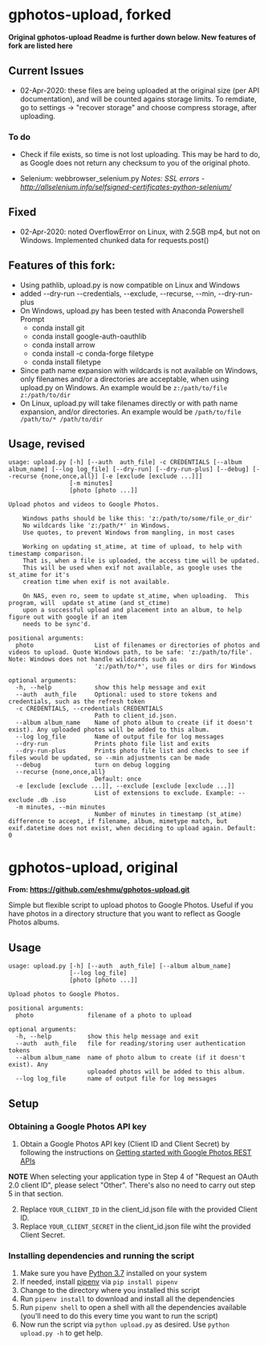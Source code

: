 # gphotos-upload, forked
__Original gphotos-upload Readme is further down below. New features of fork are listed here__

## Current Issues
* 02-Apr-2020: these files are being uploaded at the original size (per API documentation), and
will be counted agains storage limits.  To remdiate, go to settings -> "recover storage" and choose compress storage, after uploading.

### To do

* Check if file exists, so time is not lost uploading. This may be hard to do,
as Google does not return any checksum to you of the original photo.

* Selenium: webbrowser_selenium.py *Notes: SSL errors - http://allselenium.info/selfsigned-certificates-python-selenium/*

## Fixed
* 02-Apr-2020: noted OverflowError on Linux, with 2.5GB mp4, but not on Windows.
Implemented chunked data for requests.post()

## Features of this fork:
* Using pathlib, upload.py is now compatible on Linux and Windows
* added --dry-run --credentials, --exclude, --recurse, --min, --dry-run-plus
* On Windows, upload.py has been tested with Anaconda Powershell Prompt
    * conda install git
    * conda install google-auth-oauthlib
    * conda install arrow
    * conda install -c conda-forge filetype
    * conda install filetype
* Since path name expansion with wildcards is not available on Windows,
only filenames and/or a directories are acceptable, when using upload.py
on Windows.  An example would be `z:/path/to/file z:/path/to/dir`
* On Linux, upload.py will take filenames directly or with path name expansion, and/or directories.
An example would be `/path/to/file /path/to/* /path/to/dir`

## Usage, revised

```
usage: upload.py [-h] [--auth  auth_file] -c CREDENTIALS [--album album_name] [--log log_file] [--dry-run] [--dry-run-plus] [--debug] [--recurse {none,once,all}] [-e [exclude [exclude ...]]]
                 [-m minutes]
                 [photo [photo ...]]

Upload photos and videos to Google Photos.

    Windows paths should be like this: 'z:/path/to/some/file_or_dir'
    No wildcards like 'z:/path/*' in Windows.
    Use quotes, to prevent Windows from mangling, in most cases

    Working on updating st_atime, at time of upload, to help with timestamp comparison.
    That is, when a file is uploaded, the access time will be updated.
    This will be used when exif not available, as google uses the st_atime for it's
    creation time when exif is not available.

    On NAS, even ro, seem to update st_atime, when uploading.  This program, will  update st_atime (and st_ctime)
    upon a successful upload and placement into an album, to help figure out with google if an item
    needs to be sync'd.

positional arguments:
  photo                 List of filenames or directories of photos and videos to upload. Quote Windows path, to be safe: 'z:/path/to/file'. Note: Windows does not handle wildcards such as
                        'z:/path/to/*', use files or dirs for Windows

optional arguments:
  -h, --help            show this help message and exit
  --auth  auth_file     Optional: used to store tokens and credentials, such as the refresh token
  -c CREDENTIALS, --credentials CREDENTIALS
                        Path to client_id.json.
  --album album_name    Name of photo album to create (if it doesn't exist). Any uploaded photos will be added to this album.
  --log log_file        Name of output file for log messages
  --dry-run             Prints photo file list and exits
  --dry-run-plus        Prints photo file list and checks to see if files would be updated, so --min adjustments can be made
  --debug               turn on debug logging
  --recurse {none,once,all}
                        Default: once
  -e [exclude [exclude ...]], --exclude [exclude [exclude ...]]
                        List of extensions to exclude. Example: --exclude .db .iso
  -m minutes, --min minutes
                        Number of minutes in timestamp (st_atime) difference to accept, if filename, album, mimetype match, but exif.datetime does not exist, when deciding to upload again. Default: 0
```

# gphotos-upload, original
__From: https://github.com/eshmu/gphotos-upload.git__

Simple but flexible script to upload photos to Google Photos. Useful if you have photos in a directory structure that you want to reflect as Google Photos albums.

## Usage 

```
usage: upload.py [-h] [--auth  auth_file] [--album album_name]
                 [--log log_file]
                 [photo [photo ...]]

Upload photos to Google Photos.

positional arguments:
  photo               filename of a photo to upload

optional arguments:
  -h, --help          show this help message and exit
  --auth  auth_file   file for reading/storing user authentication tokens
  --album album_name  name of photo album to create (if it doesn't exist). Any
                      uploaded photos will be added to this album.
  --log log_file      name of output file for log messages
```


## Setup

### Obtaining a Google Photos API key

1. Obtain a Google Photos API key (Client ID and Client Secret) by following the instructions on [Getting started with Google Photos REST APIs](https://developers.google.com/photos/library/guides/get-started)

**NOTE** When selecting your application type in Step 4 of "Request an OAuth 2.0 client ID", please select "Other". There's also no need to carry out step 5 in that section.

2. Replace `YOUR_CLIENT_ID` in the client_id.json file with the provided Client ID. 
3. Replace `YOUR_CLIENT_SECRET` in the client_id.json file wiht the provided Client Secret.

### Installing dependencies and running the script

1. Make sure you have [Python 3.7](https://www.python.org/downloads/) installed on your system
2. If needed, install [pipenv](https://pypi.org/project/pipenv/) via `pip install pipenv`
3. Change to the directory where you installed this script
4. Run `pipenv install` to download and install all the dependencies
5. Run `pipenv shell` to open a shell with all the dependencies available (you'll need to do this every time you want to run the script)
6. Now run the script via `python upload.py` as desired. Use `python upload.py -h` to get help.

 
